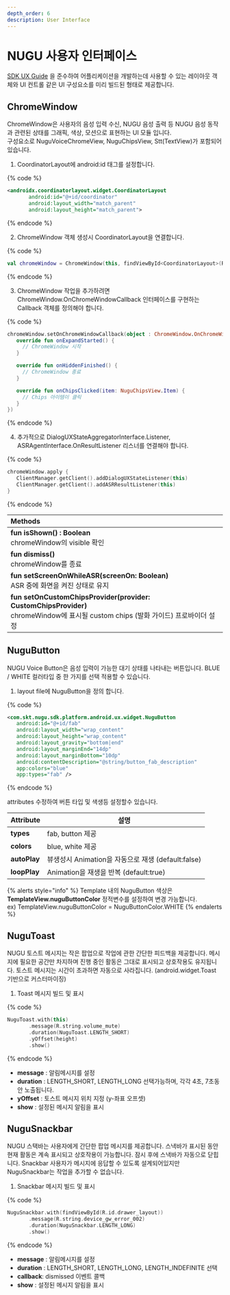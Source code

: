 ```yaml
---
depth_order: 6
description: User Interface
---
```


# NUGU 사용자 인터페이스

[SDK UX Guide](../../sdk-design-guide/voice-chrome) 을 준수하여 어플리케이션을 개발하는데 사용할 수 있는 레이아웃 객체와 UI 컨트롤 같은 UI 구성요소를 미리 빌드된 형태로 제공합니다.

## ChromeWindow

ChromeWindow은 사용자의 음성 입력 수신, NUGU 음성 출력 등 NUGU 음성 동작과 관련된 상태를 그래픽, 색상, 모션으로 표현하는 UI 모듈 입니다.  
구성요소로 NuguVoiceChromeView, NuguChipsView, Stt(TextView)가 포함되어있습니다.

1. CoordinatorLayout에 android:id 태그를 설정합니다.

{% code %}
```xml
<androidx.coordinatorlayout.widget.CoordinatorLayout
       android:id="@+id/coordinator"
       android:layout_width="match_parent"
       android:layout_height="match_parent">
```
{% endcode %}

2. ChromeWindow 객체 생성시 CoordinatorLayout을 연결합니다.

{% code %}
```kotlin
val chromeWindow = ChromeWindow(this, findViewById<CoordinatorLayout>(R.id.coordinator))
```
{% endcode %}

3. ChromeWindow 작업을 추가하려면 ChromeWindow.OnChromeWindowCallback 인터페이스를 구현하는 Callback 객체를 정의해야 합니다.

{% code %}
```kotlin
chromeWindow.setOnChromeWindowCallback(object : ChromeWindow.OnChromeWindowCallback {
   override fun onExpandStarted() {
     // ChromeWindow 시작 
   }

   override fun onHiddenFinished() {
     // ChromeWindow 종료
   }

   override fun onChipsClicked(item: NuguChipsView.Item) {
     // Chips 아이템이 클릭
   }
})
```
{% endcode %}

4. 추가적으로 DialogUXStateAggregatorInterface.Listener, ASRAgentInterface.OnResultListener 리스너를 연결해야 합니다.

{% code %}
```kotlin
chromeWindow.apply {
   ClientManager.getClient().addDialogUXStateListener(this)
   ClientManager.getClient().addASRResultListener(this)
}
```
{% endcode %}

| Methods                                                                                                              |
|:---------------------------------------------------------------------------------------------------------------------|
| **fun isShown() : Boolean**<br/>chromeWindow의 visible 확인                                                             |
| **fun dismiss()**<br/>chromeWindow를 종료                                                                               |
| **fun setScreenOnWhileASR(screenOn: Boolean)**<br/>ASR 중에 화면을 켜진 상태로 유지                                              |
| **fun setOnCustomChipsProvider(provider: CustomChipsProvider)**<br/>chromeWindow에 표시될 custom chips (발화 가이드) 프로바이더 설정 |

## NuguButton

NUGU Voice Button은 음성 입력이 가능한 대기 상태를 나타내는 버튼입니다. BLUE / WHITE 컬러타입 중 한 가지를 선택 적용할 수 있습니다.

1. layout file에 NuguButton을 정의 합니다.

{% code %}
```xml
<com.skt.nugu.sdk.platform.android.ux.widget.NuguButton
   android:id="@+id/fab"
   android:layout_width="wrap_content"
   android:layout_height="wrap_content"
   android:layout_gravity="bottom|end"
   android:layout_marginEnd="14dp"
   android:layout_marginBottom="10dp"
   android:contentDescription="@string/button_fab_description"
   app:colors="blue"
   app:types="fab" />
```
{% endcode %}

   attributes 수정하여 버튼 타입 및 색생등 설정할수 있습니다.

| Attribute    | 설명                                      |
|:-------------|-----------------------------------------|
| **types**    | fab, button 제공                          |
| **colors**   | blue, white 제공                          |
| **autoPlay** | 뷰생성시 Animation을 자동으로 재생 (default:false) |
| **loopPlay** | Animation을 재생을 반복 (default:true)        |

{% alerts style="info" %}
Template 내의 NuguButton 색상은 **TemplateView.nuguButtonColor** 정적변수를 설정하여 변경 가능합니다.  
ex\) TemplateView.nuguButtonColor = NuguButtonColor.WHITE
{% endalerts %}

## NuguToast

NUGU 토스트 메시지는 작은 팝업으로 작업에 관한 간단한 피드백을 제공합니다. 메시지에 필요한 공간만 차지하며 진행 중인 활동은 그대로 표시되고 상호작용도 유지됩니다. 토스트 메시지는 시간이 초과하면 자동으로 사라집니다. (android.widget.Toast 기반으로 커스터마이징)

1. Toast 메시지 빌드 및 표시

{% code %}
```kotlin
NuguToast.with(this)
       .message(R.string.volume_mute)
       .duration(NuguToast.LENGTH_SHORT)
       .yOffset(height)
       .show()
```
{% endcode %}

   * **message** : 알림메시지를 설정 
   * **duration** : LENGTH_SHORT, LENGTH_LONG 선택가능하며, 각각 4초, 7초동안 노출됩니다.
   * **yOffset** : 토스트 메시지 위치 지정 (y-좌표 오프셋)
   * **show** : 설정된 메시지 알림을 표시

## NuguSnackbar

NUGU 스택바는 사용자에게 간단한 팝업 메시지를 제공합니다. 스낵바가 표시된 동안 현재 활동은 계속 표시되고 상호작용이 가능합니다. 잠시 후에 스낵바가 자동으로 닫힙니다. Snackbar 사용자가 메시지에 응답할 수 있도록 설계되어있지만 NuguSnackbar는 작업을 추가할 수 없습니다.

1. Snackbar 메시지 빌드 및 표시

{% code %}
```kotlin
NuguSnackbar.with(findViewById(R.id.drawer_layout))   
       .message(R.string.device_gw_error_002)
       .duration(NuguSnackbar.LENGTH_LONG)
       .show()
```
{% endcode %}

   * **message** : 알림메시지를 설정
   * **duration** : LENGTH_SHORT, LENGTH_LONG, LENGTH_INDEFINITE 선택
   * **callback**: dismissed 이벤트 콜백
   * **show** : 설정된 메시지 알림을 표시

